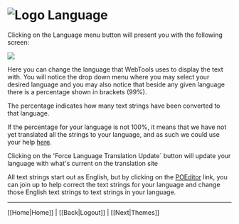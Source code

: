 # ![Logo](https://github.com/ukdtom/WebTools.bundle/blob/master/Wiki/WebTools/Logos/WebTools-48x48.png) Language

Clicking on the Language menu button will present you with the following screen:

![](https://github.com/ukdtom/WebTools.bundle/blob/master/Wiki/WebTools/Language/L-image01.png)

Here you can change the language that WebTools uses to display the text with. You will notice the drop down menu where you may select your desired language and you may also notice that beside any given language there is a percentage shown in brackets (99%).

The percentage indicates how many text strings have been converted to that language.

If the percentage for your language is not 100%, it means that we have not yet translated all the strings to your language, and as such we could use your help [here](https://poeditor.com/join/project/8uRxEmAE4M).

Clicking on the 'Force Language Translation Update` button will update your language with what's current on the translation site

All text strings start out as English, but by clicking on the [POEditor](https://poeditor.com/join/project/8uRxEmAE4M) link, you can join up to help correct the text strings for your language and change those English text strings to text strings in your language.

***

[[Home|Home]] | [[Back|Logout]] | [[Next|Themes]]